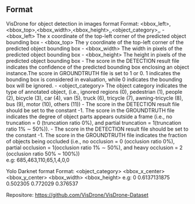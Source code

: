 ## Format

VisDrone for object detection in images format 
    Format: <bbox_left>,<bbox_top>,<bbox_width>,<bbox_height>,<score>,<object_category>,<truncation>,<occlusion>
        - <bbox_left>	The x coordinate of the top-left corner of the predicted object bounding box
        - <bbox_top>	The y coordinate of the top-left corner of the predicted object bounding box
        - <bbox_width>	The width in pixels of the predicted object bounding box
        - <bbox_height>	The height in pixels of the predicted object bounding box
        - <score>	The score in the DETECTION result file indicates the confidence of the predicted bounding 
                    box enclosing an object instance.The score in GROUNDTRUTH file is set to 1 or 0. 
                    1 indicates the bounding box is considered in evaluation, while 0 indicates the bounding box will be ignored.
        - <object_category>	The object category indicates the type of annotated object, 
                    (i.e., ignored regions (0), pedestrian (1), people (2), bicycle (3), car (4), van (5), 
                    truck (6), tricycle (7), awning-tricycle (8), bus (9), motor (10), others (11))
        - <truncation>	The score in the DETECTION result file should be set to the constant -1. 
                    The score in the GROUNDTRUTH file indicates the degree of object parts appears outside a frame 
                    (i.e., no truncation = 0 (truncation ratio 0%), and partial truncation = 1(truncation ratio 1% ∼ 50%)).
        - <occlusion>	The score in the DETECTION result file should be set to the constant -1. 
                        The score in the GROUNDTRUTH file indicates the fraction of objects being occluded 
                        (i.e., no occlusion = 0 (occlusion ratio 0%), partial occlusion = 1(occlusion ratio 1% ∼ 50%), 
                        and heavy occlusion = 2 (occlusion ratio 50% ~ 100%))  
    e.g: 685,463,110,65,1,4,0,0

Yolo Darknet format
    Format:  <object_category> <bbox_x_center> <bbox_y_center> <bbox_width> <bbox_height>
    e.g: 0 0.6137131875 0.502305 0.772029 0.376537

Repositore: https://github.com/VisDrone/VisDrone-Dataset